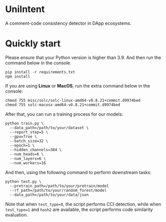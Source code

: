 # UniIntent

A comment-code consistency detector in DApp ecosystems.

# Quickly start

Please ensure that your Python version is higher than 3.9.
And then run the command below in the console.

```shell
pip install -r requirements.txt
npm install
```

If you are using **Linux** or **MacOS**, run the extra command below in the console:

```shell
chmod 755 misc/solc/solc-linux-amd64-v0.8.21+commit.d9974bed
chmod 755 solc-macosx-amd64-v0.8.21+commit.d9974bed
```

After that, you can run a training process for our models:
```shell
python train.py \
  --data_path=/path/to/your/dataset \
  --report_step=5 \
  --gpu=True \
  --batch_size=32 \
  --epoch=1 \
  --hidden_channels=384 \
  --num_heads=6 \
  --num_layers=6 \
  --num_workers=16
```

And then, using the following command to perform downstream tasks:
```shell
python test.py \
  --pretrain_path=/path/to/your/pretrain/model
  --rf_path=/path/to/your/random_forest/model
  --data_path=/path/to/your/data/json
```
Note that when `test_type=0`, the script performs CCI detection,
while when `test_type=1` and `hash2` are available, the script performs code similarity evaluation.
